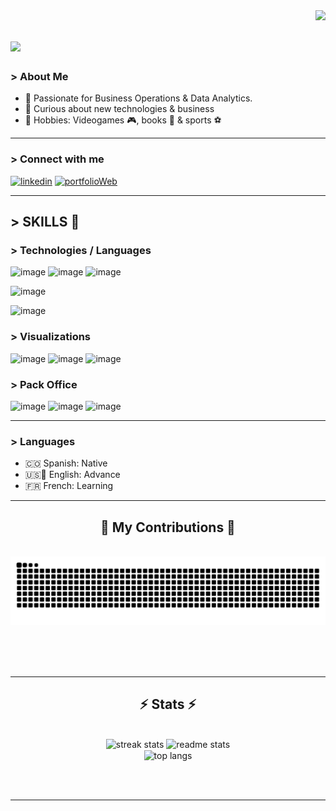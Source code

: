 <img align="right" src="https://visitor-badge.laobi.icu/badge?page_id=alvaro3dd.alvaro3dd"/>

<h1 align="left">
    <img src="https://readme-typing-svg.herokuapp.com/?font=Righteous&size=35&center=true&vCenter=true&width=500&height=70&duration=4000&lines=Hi+everyone!+👋;+I'm+Alvaro+C!;Welcome+to+my+Github" />
</h1>

<h3> > About Me </h3>

- 📍 Passionate for Business Operations & Data Analytics.
- 📰 Curious about new technologies & business  
- 🔷 Hobbies: Videogames 🎮, books 📖 & sports ⚽
 
------

<h3> > Connect with me </h3>

[![linkedin](https://img.shields.io/badge/linkedin-0A66C2?style=for-the-badge&logo=linkedin&logoColor=white)](https://www.linkedin.com/in/alvarocancino/) 
[![portfolioWeb](https://img.shields.io/badge/my_portfolio(TBC)/-fff?style=for-the-badge)](##)

------

## > SKILLS 🦾 ##

<h3> > Technologies / Languages </h3>

![image](https://img.shields.io/badge/Python-FFD43B?style=for-the-badge&logo=python&logoColor=blue)
![image](https://img.shields.io/badge/MySQL-005C84?style=for-the-badge&logo=mysql&logoColor=white)
![image](https://img.shields.io/badge/Bootstrap-563D7C?style=for-the-badge&logo=bootstrap&logoColor=white)

![image](https://img.shields.io/badge/Django-092E20?style=for-the-badge&logo=django&logoColor=green)

![image](https://img.shields.io/badge/Pandas-2C2D72?style=for-the-badge&logo=pandas&logoColor=white)






<h3> > Visualizations </h3>

![image](https://img.shields.io/badge/Matplotlib-%23ffffff.svg?style=for-the-badge&logo=Matplotlib&logoColor=White)
![image](https://img.shields.io/badge/Tableau-E97627?style=for-the-badge&logo=Tableau&logoColor=white)
![image](https://img.shields.io/badge/Looker-%23ffffff.svg?style=for-the-badge&logo=Looker&logoColor=White)



<h3> > Pack Office </h3>

![image](https://img.shields.io/badge/Google%20Sheets-34A853?style=for-the-badge&logo=google-sheets&logoColor=white)
![image](https://img.shields.io/badge/Microsoft_Office-D83B01?style=for-the-badge&logo=microsoft-office&logoColor=white)
![image](https://img.shields.io/badge/Miro-F7C922?style=for-the-badge&logo=Miro&logoColor=050036)

-----

<h3> > Languages </h3>

- 🇨🇴 Spanish: Native 
- 🇺🇸🏴󠁧󠁢󠁥󠁮󠁧󠁿 English: Advance
- 🇫🇷 French: Learning

-----


<div align="center">
  <h2>🐍 My Contributions 🐍</h2>
  <br>
  <img alt="snake eating my contributions" src="https://raw.githubusercontent.com/alvaro3dd/alvaro3dd/output/github-contribution-grid-snake.svg" />
  
  <br/><br/><br/>
</div>

<hr/>

<h2 align="center">⚡ Stats ⚡</h2>
<br>
<div align=center>
  <img width=390 src="https://github-readme-streak-stats-alvaro3dd.vercel.app/?user=alvaro3dd&count_private=true&theme=react&border_radius=10" alt="streak stats"/>
  <img width=390 src="https://github-readme-stats-alvaro3dd.vercel.app/api?username=alvaro3dd&count_private=true&show_icons=true&theme=react&rank_icon=github&border_radius=10" alt="readme stats" />
  <br/>
  <img width=325 align="center" src="https://github-readme-stats-alvaro3dd.vercel.app/api/top-langs/?username=alvaro3dd&hide=HTML&langs_count=8&layout=compact&theme=react&border_radius=10&size_weight=0.5&count_weight=0.5&exclude_repo=github-readme-stats" alt="top langs" />
</div>

<br/><br/>

<hr/>
